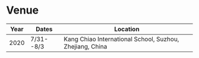 # Venue
|Year|Dates|Location|
|---|---|---|
|2020|7/31--8/3|Kang Chiao International School, Suzhou, Zhejiang, China|
